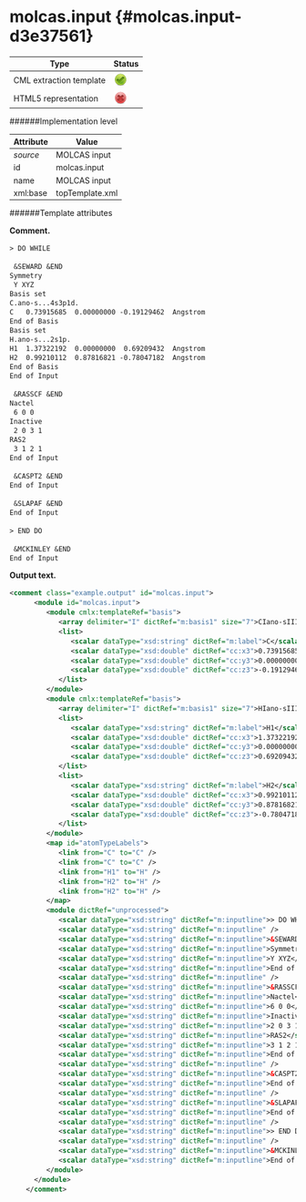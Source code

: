 # molcas.input {#molcas.input-d3e37561}


| Type                                                                                                                                                | Status                                                                                                                                              |
|----|----|
| CML extraction template                                                                                                                             | ![](/imgs/Total.png)                                                                                                                                |
| HTML5 representation                                                                                                                                | ![](/imgs/None.png)                                                                                                                                 |

######Implementation level

| Attribute                                                                                                                                           | Value                                                                                                                                               |
|----|----|
| *source*                                                                                                                                            | MOLCAS input                                                                                                                                        |
| id                                                                                                                                                  | molcas.input                                                                                                                                        |
| name                                                                                                                                                | MOLCAS input                                                                                                                                        |
| xml:base                                                                                                                                            | topTemplate.xml                                                                                                                                     |

######Template attributes

**Comment.**

    > DO WHILE

     &SEWARD &END
    Symmetry
     Y XYZ
    Basis set
    C.ano-s...4s3p1d.
    C   0.73915685  0.00000000 -0.19129462  Angstrom
    End of Basis
    Basis set
    H.ano-s...2s1p.
    H1  1.37322192  0.00000000  0.69209432  Angstrom
    H2  0.99210112  0.87816821 -0.78047182  Angstrom
    End of Basis
    End of Input

     &RASSCF &END
    Nactel
     6 0 0
    Inactive
     2 0 3 1
    RAS2
     3 1 2 1
    End of Input

     &CASPT2 &END
    End of Input

     &SLAPAF &END
    End of Input

    > END DO

     &MCKINLEY &END
    End of Input
        
        

**Output text.**

```xml
<comment class="example.output" id="molcas.input">
      <module id="molcas.input">
         <module cmlx:templateRef="basis">
            <array delimiter="I" dictRef="m:basis1" size="7">CIano-sIII4s3p1dII</array>
            <list>
               <scalar dataType="xsd:string" dictRef="m:label">C</scalar>
               <scalar dataType="xsd:double" dictRef="cc:x3">0.73915685</scalar>
               <scalar dataType="xsd:double" dictRef="cc:y3">0.00000000</scalar>
               <scalar dataType="xsd:double" dictRef="cc:z3">-0.19129462</scalar>
            </list>
         </module>
         <module cmlx:templateRef="basis">
            <array delimiter="I" dictRef="m:basis1" size="7">HIano-sIII2s1pII</array>
            <list>
               <scalar dataType="xsd:string" dictRef="m:label">H1</scalar>
               <scalar dataType="xsd:double" dictRef="cc:x3">1.37322192</scalar>
               <scalar dataType="xsd:double" dictRef="cc:y3">0.00000000</scalar>
               <scalar dataType="xsd:double" dictRef="cc:z3">0.69209432</scalar>
            </list>
            <list>
               <scalar dataType="xsd:string" dictRef="m:label">H2</scalar>
               <scalar dataType="xsd:double" dictRef="cc:x3">0.99210112</scalar>
               <scalar dataType="xsd:double" dictRef="cc:y3">0.87816821</scalar>
               <scalar dataType="xsd:double" dictRef="cc:z3">-0.78047182</scalar>
            </list>
         </module>
         <map id="atomTypeLabels">
            <link from="C" to="C" />
            <link from="C" to="C" />
            <link from="H1" to="H" />
            <link from="H2" to="H" />
            <link from="H2" to="H" />
         </map>
         <module dictRef="unprocessed">
            <scalar dataType="xsd:string" dictRef="m:inputline">> DO WHILE</scalar>
            <scalar dataType="xsd:string" dictRef="m:inputline" />
            <scalar dataType="xsd:string" dictRef="m:inputline">&SEWARD &END</scalar>
            <scalar dataType="xsd:string" dictRef="m:inputline">Symmetry</scalar>
            <scalar dataType="xsd:string" dictRef="m:inputline">Y XYZ</scalar>
            <scalar dataType="xsd:string" dictRef="m:inputline">End of Input</scalar>
            <scalar dataType="xsd:string" dictRef="m:inputline" />
            <scalar dataType="xsd:string" dictRef="m:inputline">&RASSCF &END</scalar>
            <scalar dataType="xsd:string" dictRef="m:inputline">Nactel</scalar>
            <scalar dataType="xsd:string" dictRef="m:inputline">6 0 0</scalar>
            <scalar dataType="xsd:string" dictRef="m:inputline">Inactive</scalar>
            <scalar dataType="xsd:string" dictRef="m:inputline">2 0 3 1</scalar>
            <scalar dataType="xsd:string" dictRef="m:inputline">RAS2</scalar>
            <scalar dataType="xsd:string" dictRef="m:inputline">3 1 2 1</scalar>
            <scalar dataType="xsd:string" dictRef="m:inputline">End of Input</scalar>
            <scalar dataType="xsd:string" dictRef="m:inputline" />
            <scalar dataType="xsd:string" dictRef="m:inputline">&CASPT2 &END</scalar>
            <scalar dataType="xsd:string" dictRef="m:inputline">End of Input</scalar>
            <scalar dataType="xsd:string" dictRef="m:inputline" />
            <scalar dataType="xsd:string" dictRef="m:inputline">&SLAPAF &END</scalar>
            <scalar dataType="xsd:string" dictRef="m:inputline">End of Input</scalar>
            <scalar dataType="xsd:string" dictRef="m:inputline" />
            <scalar dataType="xsd:string" dictRef="m:inputline">> END DO</scalar>
            <scalar dataType="xsd:string" dictRef="m:inputline" />
            <scalar dataType="xsd:string" dictRef="m:inputline">&MCKINLEY &END</scalar>
            <scalar dataType="xsd:string" dictRef="m:inputline">End of Input</scalar>
         </module>
      </module>
    </comment>
```
